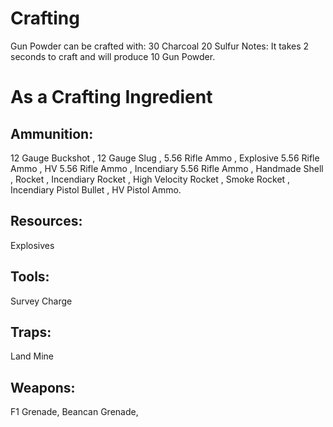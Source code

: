 # Crafting

Gun Powder can be crafted with:
30 Charcoal
20 Sulfur
Notes:
It takes 2 seconds to craft and will produce 10 Gun Powder.
# As a Crafting Ingredient


## Ammunition:

12 Gauge Buckshot , 12 Gauge Slug , 5.56 Rifle Ammo , Explosive 5.56 Rifle Ammo , HV 5.56 Rifle Ammo , Incendiary 5.56 Rifle Ammo , Handmade Shell , Rocket , Incendiary Rocket , High Velocity Rocket , Smoke Rocket , Incendiary Pistol Bullet , HV Pistol Ammo.
## Resources:

Explosives
## Tools:

Survey Charge
## Traps:

Land Mine
## Weapons:

F1 Grenade, Beancan Grenade, 
